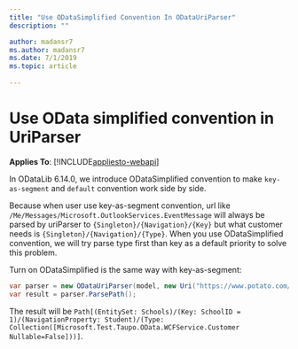 ```yaml
---
title: "Use ODataSimplified Convention In ODataUriParser"
description: ""

author: madansr7
ms.author: madansr7
ms.date: 7/1/2019
ms.topic: article
 
---
```

# Use OData simplified convention in UriParser
**Applies To**: [!INCLUDE[appliesto-webapi](../../includes/appliesto-webapi-v6.md)]

In ODataLib 6.14.0, we introduce ODataSimplified convention to make `key-as-segment` and `default` convention work side by side. 

Because when user use key-as-segment convention, url like `/Me/Messages/Microsoft.OutlookServices.EventMessage` will always be parsed by uriParser to `{Singleton}/{Navigation}/{Key}` but what customer needs is `{Singleton}/{Navigation}/{Type}`. When you use ODataSimplified convention, we will try parse type first than key as a default priority to solve this problem.

Turn on ODataSimplified is the same way with key-as-segment:
``` csharp
var parser = new ODataUriParser(model, new Uri("https://www.potato.com/"), new Uri("https://www.potato.com/Schools/1/Student/Microsoft.Test.Taupo.OData.WCFService.Customer")) { UrlConventions = ODataUrlConventions.ODataSimplified };
var result = parser.ParsePath();
```

The result will be `Path[(EntitySet: Schools)/(Key: SchoolID = 1)/(NavigationProperty: Student)/(Type: Collection([Microsoft.Test.Taupo.OData.WCFService.Customer Nullable=False]))]`.
